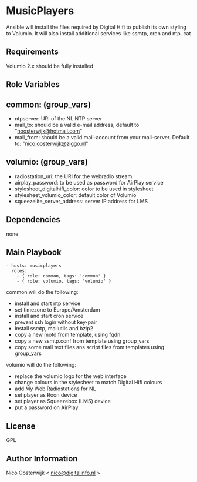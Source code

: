 MusicPlayers
============

Ansible will install the files required by Digital Hifi to publish its own styling to Volumio. It will also install additional services like ssmtp, cron and ntp.
cat

Requirements
------------

Volumio 2.x should be fully installed

Role Variables
--------------

common: (group_vars)
-------
- ntpserver: URI of the NL NTP server
- mail_to: should be a valid e-mail address, default to "noosterwijk@hotmail.com" 
- mail_from: should be a valid mail-account from your mail-server. Default to: "nico.oosterwijk@ziggo.nl"

volumio: (group_vars)
--------
- radiostation_uri: the URI for the webradio stream
- airplay_password: to be used as password for AirPlay service
- stylesheet_digitalhifi_color: color to be used in stylesheet
- stylesheet_volumio_color: default color of Volumio
- squeezelite_server_address: server IP address for LMS


Dependencies
------------

none

Main Playbook
-------------

    - hosts: musicplayers
      roles:
        - { role: common, tags: 'common' }
        - { role: volumio, tags: 'volumio' }

common will do the following:
- install and start ntp service
- set timezone to Europe/Amsterdam
- install and start cron service
- prevent ssh login without key-pair
- install ssmtp, mailutils and bzip2
- copy a new motd from template, using fqdn
- copy a new ssmtp.conf from template using group_vars
- copy some mail text files ans script files from templates using group_vars

volumio will do the following:
- replace the volumio logo for the web interface
- change colours in the stylesheet to match Digital Hifi colours
- add My Web Radiostations for NL
- set player as Roon device
- set player as Squeezebox (LMS) device
- put a password on AirPlay

License
-------

GPL

Author Information
------------------

Nico Oosterwijk < nico@digitalinfo.nl >

